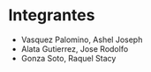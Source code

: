 # Integrantes

-   Vasquez Palomino, Ashel Joseph
-   Alata Gutierrez, Jose Rodolfo
-   Gonza Soto, Raquel Stacy
